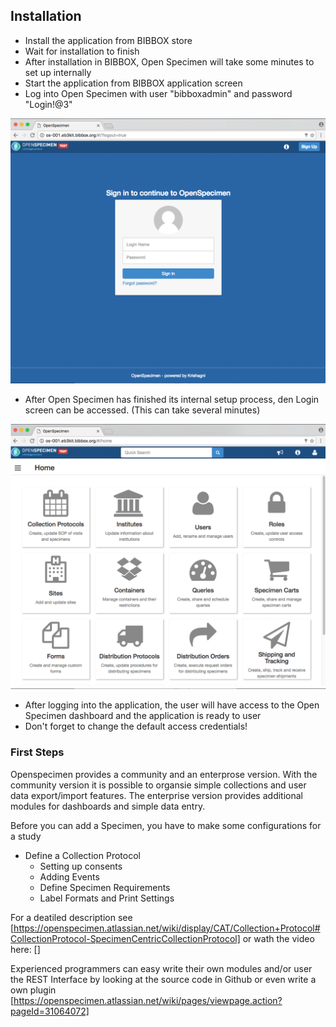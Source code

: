 ##  Installation  

* Install the application from BIBBOX store
* Wait for installation to finish
* After installation in BIBBOX, Open Specimen will take some minutes to set up internally
* Start the application from BIBBOX application screen
* Log into Open Specimen with user "bibboxadmin" and password "Login!@3"

![Screenshot01](screen-1.png)

* After Open Specimen has finished its internal setup process, den Login screen can be accessed. (This can take several minutes)

![Screenshot02](screen-2.png)

* After logging into the application, the user will have access to the Open Specimen dashboard and the application is ready to user
* Don't forget to change the default access credentials!


### First Steps 

Openspecimen provides a community and an enterprose version. With the community version it is possible to organsie simple collections and user data export/import features. The enterprise version provides additional modules for dashboards and simple data entry. 


Before you can add a Specimen, you have to make some configurations for a study

* Define a Collection Protocol
  * Setting up consents
  * Adding Events 
  * Define Specimen Requirements
  * Label Formats and Print Settings
  
For a deatiled description see [https://openspecimen.atlassian.net/wiki/display/CAT/Collection+Protocol#CollectionProtocol-SpecimenCentricCollectionProtocol] or wath the video here: []


Experienced programmers can easy write their own modules and/or user the REST Interface by looking at the source code in Github or even write a own plugin [https://openspecimen.atlassian.net/wiki/pages/viewpage.action?pageId=31064072]

